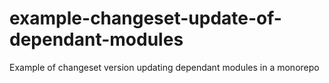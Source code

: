 # example-changeset-update-of-dependant-modules
Example of changeset version updating dependant modules in a monorepo
